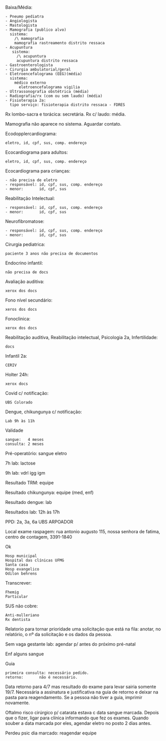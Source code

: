 Baixa/Média:

    - Pneumo pediatra
    - Angiologista
    - Mastologista
    - Mamografia (publico alvo)
      sistema:
        /\ mamografia
        mamografia rastreamento distrito ressaca
    - Acupuntura
       sistema:
         /\ acupuntura
         acupuntura distrito ressaca
    - Gastroenterologista
    - Cirurgia ambulatorial/geral
    - Eletroencefalograma (EEG)(média)
      sistema:
        médico externo
	      eletroencefalograma vigilia
    - Ultrassonografia obstétrica (média)
    - Radiografia/rx (com ou sem laudo) (média)
    - Fisioterapia 2a:
      tipo serviço: fisioterapia distrito ressaca - FDRES

Rx lombo-sacra e torácica: secretária.
Rx c/ laudo: média.

Mamografia não aparece no sistema.
Aguardar contato.

Ecodopplercardiograma:

	eletro, id, cpf, sus, comp. endereço

Ecocardiograma para adultos:

	eletro, id, cpf, sus, comp. endereço

Ecocardiograma para crianças:

	- não precisa de eletro
  	- responsável: id, cpf, sus, comp. endereço
	- menor:       id, cpf, sus

Reabilitação Intelectual:
  
	- responsável: id, cpf, sus, comp. endereço
  	- menor:       id, cpf, sus

Neurofibromatose:

	- responsável: id, cpf, sus, comp. endereço
  	- menor:       id, cpf, sus

Cirurgia pediatrica:

	paciente 3 anos não precisa de documentos

Endocrino infantil:

	não precisa de docs

Avaliação auditiva:

	xerox dos docs

Fono nível secundário:

	xeros dos docs

Fonoclinica:

	xerox dos docs

 Reabilitação auditiva,
 Reabilitação intelectual,
 Psicologia 2a, Infertilidade:

	docs

 Infantil 2a:

 	CERIV

Holter 24h:

	xerox docs

Covid c/ notificação:

	UBS Colorado

Dengue, chikungunya c/ notificação:

	Lab 9h às 11h

Validade

	sangue:   4 meses
	consulta: 2 meses

Pré-operatório:
  sangue
  eletro

7h lab: lactose

9h lab: vdrl igg igm

Resultado TRM: equipe

Resultado chikungunya: equipe (med, enf)

Resultado dengue: lab

Resultados lab: 12h às 17h

PPD: 2a, 3a, 6a UBS ARPOADOR

Local exame raspagem:
  rua antonio augusto 115,
  nossa senhora de fatima,
  centro de contagem,
  3391-1840

Ok

	Hosp municipal
	Hospital das clínicas UFMG
	Santa casa
	Hosp evangelico
	Odilon behrens

Transcrever:

	Fhemig
 	Particular

SUS não cobre:

	Anti-mulleriano
 	Rx dentista

Relatorio para tornar prioridade uma solicitação que está na fila:
  anotar, no relatório, o nº da solicitação e os dados da pessoa.

Sem vaga gestante lab:
  agendar p/ antes do próximo pré-natal

Enf alguns sangue

Guia

	primeira consulta: necessário pedido.
	retorno:   	   não é necessário.

Data retorno para 4/7 mas resultado do exame
para levar sairia somente 19/7. Necessária a
assinatura e justificativa na guia de retorno e deixar
na pasta para reagendamento. Se a pessoa
não tiver a guia, imprimir novamente.

Oftalmo risco cirúrgico p/ catarata
  estava c data sangue marcada. Depois
  que o fizer, ligar para clínica informando
  que fez os exames. Quando souber a data
  marcada por eles, agendar eletro no posto
  2 dias antes.

Perdeu psic dia marcado:
    reagendar equipe
